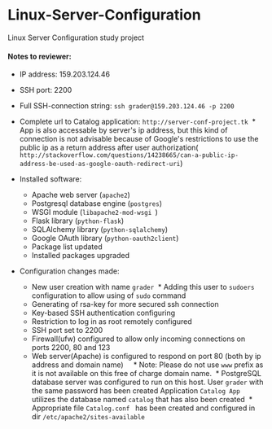 # Linux-Server-Configuration
Linux Server Configuration study project

#### Notes to reviewer:
* IP address: 159.203.124.46
* SSH port: 2200
* Full SSH-connection string: ` ssh grader@159.203.124.46 -p 2200 `
* Complete url to Catalog application: ` http://server-conf-project.tk `
  * App is also accessable by server's ip address, but this kind of connection is not advisable because of Google's               restrictions to use the public ip as a return address after user authorization(`                                     http://stackoverflow.com/questions/14238665/can-a-public-ip-address-be-used-as-google-oauth-redirect-uri `)
* Installed software:
    * Apache web server (`apache2`)
    * Postgresql database engine (`postgres`)
    * WSGI module (`libapache2-mod-wsgi `)
    * Flask library (` python-flask `)
    * SQLAlchemy library (` python-sqlalchemy `)
    * Google OAuth library (` python-oauth2client `)
    * Package list updated
    * Installed packages upgraded
  
* Configuration changes made:
  * New user creation with name ` grader `
  * Adding this user to ` sudoers ` configuration to allow using of ` sudo ` command
  * Generating of rsa-key for more secured ssh connection
  * Key-based SSH authentication configuring
  * Restriction to log in as root remotely configured
  * SSH port set to 2200
  * Firewall(ufw) configured to allow only incoming connections on ports 2200, 80 and 123
  * Web server(Apache) is configured to respond on port 80 (both by ip address and domain name)
     * Note: Please do not use ` www ` prefix as it is not available on this free of charge domain name.
  * PostgreSQL database server was configured to run on this host. User ` grader ` with the same password has been created         Application ` Catalog App  ` utilizes the database named ` catalog ` that has also been created
  * Appropriate file ` Catalog.conf  ` has been created and configured in dir ` /etc/apache2/sites-available `
  
